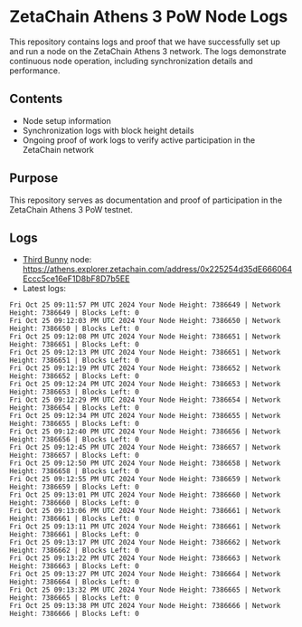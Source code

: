 # ZetaChain Athens 3 PoW Node Logs
This repository contains logs and proof that we have successfully set up and run a node on the ZetaChain Athens 3 network. The logs demonstrate continuous node operation, including synchronization details and performance.

## Contents
- Node setup information
- Synchronization logs with block height details
- Ongoing proof of work logs to verify active participation in the ZetaChain network

## Purpose
This repository serves as documentation and proof of participation in the ZetaChain Athens 3 PoW testnet.

## Logs

- [Third Bunny](https://thirdbunny.xyz/) node: https://athens.explorer.zetachain.com/address/0x225254d35dE666064Eccc5ce16eF1D8bF8D7b5EE
- Latest logs:
```
Fri Oct 25 09:11:57 PM UTC 2024 Your Node Height: 7386649 | Network Height: 7386649 | Blocks Left: 0
Fri Oct 25 09:12:03 PM UTC 2024 Your Node Height: 7386650 | Network Height: 7386650 | Blocks Left: 0
Fri Oct 25 09:12:08 PM UTC 2024 Your Node Height: 7386651 | Network Height: 7386651 | Blocks Left: 0
Fri Oct 25 09:12:13 PM UTC 2024 Your Node Height: 7386651 | Network Height: 7386651 | Blocks Left: 0
Fri Oct 25 09:12:19 PM UTC 2024 Your Node Height: 7386652 | Network Height: 7386652 | Blocks Left: 0
Fri Oct 25 09:12:24 PM UTC 2024 Your Node Height: 7386653 | Network Height: 7386653 | Blocks Left: 0
Fri Oct 25 09:12:29 PM UTC 2024 Your Node Height: 7386654 | Network Height: 7386654 | Blocks Left: 0
Fri Oct 25 09:12:34 PM UTC 2024 Your Node Height: 7386655 | Network Height: 7386655 | Blocks Left: 0
Fri Oct 25 09:12:40 PM UTC 2024 Your Node Height: 7386656 | Network Height: 7386656 | Blocks Left: 0
Fri Oct 25 09:12:45 PM UTC 2024 Your Node Height: 7386657 | Network Height: 7386657 | Blocks Left: 0
Fri Oct 25 09:12:50 PM UTC 2024 Your Node Height: 7386658 | Network Height: 7386658 | Blocks Left: 0
Fri Oct 25 09:12:55 PM UTC 2024 Your Node Height: 7386659 | Network Height: 7386659 | Blocks Left: 0
Fri Oct 25 09:13:01 PM UTC 2024 Your Node Height: 7386660 | Network Height: 7386660 | Blocks Left: 0
Fri Oct 25 09:13:06 PM UTC 2024 Your Node Height: 7386661 | Network Height: 7386661 | Blocks Left: 0
Fri Oct 25 09:13:11 PM UTC 2024 Your Node Height: 7386661 | Network Height: 7386661 | Blocks Left: 0
Fri Oct 25 09:13:17 PM UTC 2024 Your Node Height: 7386662 | Network Height: 7386662 | Blocks Left: 0
Fri Oct 25 09:13:22 PM UTC 2024 Your Node Height: 7386663 | Network Height: 7386663 | Blocks Left: 0
Fri Oct 25 09:13:27 PM UTC 2024 Your Node Height: 7386664 | Network Height: 7386664 | Blocks Left: 0
Fri Oct 25 09:13:32 PM UTC 2024 Your Node Height: 7386665 | Network Height: 7386665 | Blocks Left: 0
Fri Oct 25 09:13:38 PM UTC 2024 Your Node Height: 7386666 | Network Height: 7386666 | Blocks Left: 0
```
